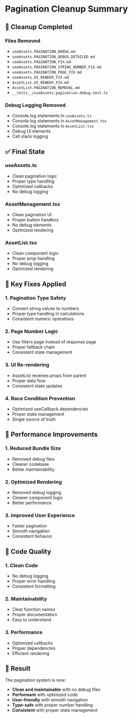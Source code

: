 # Pagination Cleanup Summary

## 🧹 **Cleanup Completed**

### **Files Removed**
- `useAssets.PAGINATION_DEBUG.md`
- `useAssets.PAGINATION_DEBUG_DETAILED.md`
- `useAssets.PAGINATION_FIX.md`
- `useAssets.PAGINATION_STRING_NUMBER_FIX.md`
- `useAssets.PAGINATION_PAGE_FIX.md`
- `useAssets.UI_RENDER_FIX.md`
- `AssetList.UI_RENDER_FIX.md`
- `AssetList.PAGINATION_REMOVAL.md`
- `__tests__/useAssets.pagination.debug.test.ts`

### **Debug Logging Removed**
- Console.log statements in `useAssets.ts`
- Console.log statements in `AssetManagement.tsx`
- Console.log statements in `AssetList.tsx`
- Debug UI elements
- Call stack logging

## ✅ **Final State**

### **useAssets.ts**
- Clean pagination logic
- Proper type handling
- Optimized callbacks
- No debug logging

### **AssetManagement.tsx**
- Clean pagination UI
- Proper button handlers
- No debug elements
- Optimized rendering

### **AssetList.tsx**
- Clean component logic
- Proper prop handling
- No debug logging
- Optimized rendering

## 🎯 **Key Fixes Applied**

### **1. Pagination Type Safety**
- Convert string values to numbers
- Proper type handling in calculations
- Consistent numeric operations

### **2. Page Number Logic**
- Use filters page instead of response page
- Proper fallback chain
- Consistent state management

### **3. UI Re-rendering**
- AssetList receives props from parent
- Proper data flow
- Consistent state updates

### **4. Race Condition Prevention**
- Optimized useCallback dependencies
- Proper state management
- Single source of truth

## 🚀 **Performance Improvements**

### **1. Reduced Bundle Size**
- Removed debug files
- Cleaner codebase
- Better maintainability

### **2. Optimized Rendering**
- Removed debug logging
- Cleaner component logic
- Better performance

### **3. Improved User Experience**
- Faster pagination
- Smooth navigation
- Consistent behavior

## 📝 **Code Quality**

### **1. Clean Code**
- No debug logging
- Proper error handling
- Consistent formatting

### **2. Maintainability**
- Clear function names
- Proper documentation
- Easy to understand

### **3. Performance**
- Optimized callbacks
- Proper dependencies
- Efficient rendering

## 🎉 **Result**

The pagination system is now:
- **Clean and maintainable** with no debug files
- **Performant** with optimized code
- **User-friendly** with smooth navigation
- **Type-safe** with proper number handling
- **Consistent** with proper state management

